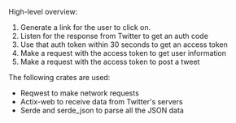 High-level overview:
1. Generate a link for the user to click on.
2. Listen for the response from Twitter to get an auth code
3. Use that auth token within 30 seconds to get an access token
4. Make a request with the access token to get user information
5. Make a request with the access token to post a tweet

The following crates are used:
- Reqwest to make network requests
- Actix-web to receive data from Twitter's servers
- Serde and serde_json to parse all the JSON data
